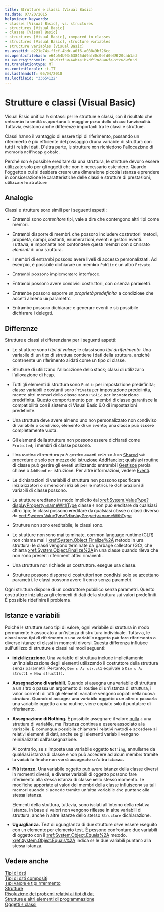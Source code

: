 ```yaml
---
title: Strutture e classi (Visual Basic)
ms.date: 07/20/2015
helpviewer_keywords:
- classes [Visual Basic], vs. structures
- structures [Visual Basic]
- classes [Visual Basic]
- structures [Visual Basic], compared to classes
- structures [Visual Basic], structure variables
- structure variables [Visual Basic]
ms.assetid: a221e74a-ffcf-4bdc-a0f6-a088a9bf26cc
ms.openlocfilehash: e64b54b93463845dd9afd0c0efd0e39f20cab1ad
ms.sourcegitcommit: 3d5d33f384eeba41b2dff79d096f47ccc8d8f03d
ms.translationtype: MT
ms.contentlocale: it-IT
ms.lasthandoff: 05/04/2018
ms.locfileid: "33654122"
---
```

# <a name="structures-and-classes-visual-basic"></a>Strutture e classi (Visual Basic)
Visual Basic unifica la sintassi per le strutture e classi, con il risultato che entrambe le entità supportano la maggior parte delle stesse funzionalità. Tuttavia, esistono anche differenze importanti tra le classi e strutture.  
  
 Classi hanno il vantaggio di essere tipi di riferimento, passando un riferimento è più efficiente del passaggio di una variabile di struttura con tutti i relativi dati. D'altra parte, le strutture non richiedono l'allocazione di memoria nell'heap globale.  
  
 Perché non è possibile ereditare da una struttura, le strutture devono essere utilizzate solo per gli oggetti che non è necessario estendere. Quando l'oggetto a cui si desidera creare una dimensione piccola istanza e prendere in considerazione le caratteristiche delle classi e strutture di prestazioni, utilizzare le strutture.  
  
## <a name="similarities"></a>Analogie  
 Classi e strutture sono simili per i seguenti aspetti:  
  
-   Entrambi sono *contenitore* tipi, vale a dire che contengono altri tipi come membri.  
  
-   Entrambi disporre di membri, che possono includere costruttori, metodi, proprietà, campi, costanti, enumerazioni, eventi e gestori eventi. Tuttavia, è importante non confondere questi membri con dichiarato *elementi* di una struttura.  
  
-   I membri di entrambi possono avere livelli di accesso personalizzati. Ad esempio, è possibile dichiarare un membro `Public` e un altro `Private`.  
  
-   Entrambi possono implementare interfacce.  
  
-   Entrambi possono avere condivisi costruttori, con o senza parametri.  
  
-   Entrambe possono esporre un *proprietà predefinita*, a condizione che accetti almeno un parametro.  
  
-   Entrambe possono dichiarare e generare eventi e sia possibile dichiarare i delegati.  
  
## <a name="differences"></a>Differenze  
 Strutture e classi si differenziano per i seguenti aspetti:  
  
-   Le strutture sono *i tipi di valore*; le classi sono *tipi di riferimento*. Una variabile di un tipo di struttura contiene i dati della struttura, anziché contenente un riferimento ai dati come un tipo di classe.  
  
-   Strutture di utilizzano l'allocazione dello stack; classi di utilizzano l'allocazione di heap.  
  
-   Tutti gli elementi di struttura sono `Public` per impostazione predefinita; classe variabili e costanti sono `Private` per impostazione predefinita, mentre altri membri della classe sono `Public` per impostazione predefinita. Questo comportamento per i membri di classe garantisce la compatibilità con il sistema di Visual Basic 6.0 di impostazioni predefinite.  
  
-   Una struttura deve avere almeno uno non personalizzato non condiviso di variabile o condiviso, elemento di un evento; una classe può essere completamente vuota.  
  
-   Gli elementi della struttura non possono essere dichiarati come `Protected`; i membri di classe possono.  
  
-   Una routine di struttura può gestire eventi solo se è un [Shared](../../../../visual-basic/language-reference/modifiers/shared.md) `Sub` procedure e solo per mezzo del [istruzione AddHandler](../../../../visual-basic/language-reference/statements/addhandler-statement.md); qualsiasi routine di classe può gestire gli eventi utilizzando entrambi i [ Gestisce](../../../../visual-basic/language-reference/statements/handles-clause.md) parola chiave o `AddHandler` istruzione. Per altre informazioni, vedere [Eventi](../../../../visual-basic/programming-guide/language-features/events/index.md).  
  
-   Le dichiarazioni di variabili di struttura non possono specificare inizializzatori o dimensioni iniziali per le matrici. le dichiarazioni di variabili di classe possono.  
  
-   Le strutture ereditano in modo implicito dal <xref:System.ValueType?displayProperty=nameWithType> classe e non può ereditare da qualsiasi altro tipo; le classi possono ereditare da qualsiasi classe o classi diverso da <xref:System.ValueType?displayProperty=nameWithType>.  
  
-   Strutture non sono ereditabile; le classi sono.  
  
-   Le strutture non sono mai terminate, common language runtime (CLR) non chiama mai il <xref:System.Object.Finalize%2A> metodo in una struttura; le classi vengono terminate dal garbage collector (GC), che chiama <xref:System.Object.Finalize%2A> in una classe quando rileva che non sono presenti riferimenti attivi rimanenti.  
  
-   Una struttura non richiede un costruttore. esegue una classe.  
  
-   Strutture possono disporre di costruttori non condivisi solo se accettano parametri. le classi possono avere li con o senza parametri.  
  
 Ogni struttura dispone di un costruttore pubblico senza parametri. Questo costruttore inizializza gli elementi di dati della struttura sui valori predefiniti. È possibile ridefinire il problema.  
  
## <a name="instances-and-variables"></a>Istanze e variabili  
 Poiché le strutture sono tipi di valore, ogni variabile di struttura in modo permanente è associato a un'istanza di struttura individuale. Tuttavia, le classi sono tipi di riferimento e una variabile oggetto può fare riferimento a diverse istanze di classi in momenti diversi. Questa differenza influisce sull'utilizzo di strutture e classi nei modi seguenti:  
  
-   **inizializzazione.** Una variabile di struttura include implicitamente un'inizializzazione degli elementi utilizzando il costruttore della struttura senza parametri. Pertanto, `Dim s As struct1` equivale a `Dim s As struct1 = New struct1()`.  
  
-   **Assegnazione di variabili.** Quando si assegna una variabile di struttura a un altro o passa un argomento di routine di un'istanza di struttura, i valori correnti di tutti gli elementi variabile vengono copiati nella nuova struttura. Quando si assegna una variabile oggetto a un altro o passarla una variabile oggetto a una routine, viene copiato solo il puntatore di riferimento.  
  
-   **Assegnazione di Nothing.** È possibile assegnare il valore [nulla](../../../../visual-basic/language-reference/nothing.md) a una struttura di variabile, ma l'istanza continua a essere associato alla variabile. È comunque possibile chiamare i relativi metodi e accedere ai relativi elementi di dati, anche se gli elementi variabili vengano reinizializzati dall'assegnazione.  
  
     Al contrario, se si imposta una variabile oggetto `Nothing`, annullarne da qualsiasi istanza di classe e non può accedere ad alcun membro tramite la variabile finché non verrà assegnato un'altra istanza.  
  
-   **Più istanze.** Una variabile oggetto può avere istanze della classe diversi in momenti diversi, e diverse variabili di oggetto possono fare riferimento alla stessa istanza di classe nello stesso momento. Le modifiche apportate ai valori dei membri della classe influiscono su tali membri quando si accede tramite un'altra variabile che puntano alla stessa istanza.  
  
     Elementi della struttura, tuttavia, sono isolati all'interno della relativa istanza. In base ai valori non vengono riflesse in altre variabili di struttura, anche in altre istanze dello stesso `Structure` dichiarazione.  
  
-   **Uguaglianza.** Test di uguaglianza di due strutture deve essere eseguito con un elemento per elemento test. È possono confrontare due variabili di oggetto con il <xref:System.Object.Equals%2A> metodo. <xref:System.Object.Equals%2A> indica se le due variabili puntano alla stessa istanza.  
  
## <a name="see-also"></a>Vedere anche  
 [Tipi di dati](../../../../visual-basic/programming-guide/language-features/data-types/index.md)  
 [Tipi di dati compositi](../../../../visual-basic/programming-guide/language-features/data-types/composite-data-types.md)  
 [Tipi valore e tipi riferimento](../../../../visual-basic/programming-guide/language-features/data-types/value-types-and-reference-types.md)  
 [Strutture](../../../../visual-basic/programming-guide/language-features/data-types/structures.md)  
 [Risoluzione dei problemi relativi ai tipi di dati](../../../../visual-basic/programming-guide/language-features/data-types/troubleshooting-data-types.md)  
 [Strutture e altri elementi di programmazione](../../../../visual-basic/programming-guide/language-features/data-types/structures-and-other-programming-elements.md)  
 [Oggetti e classi](../../../../visual-basic/programming-guide/language-features/objects-and-classes/index.md)
